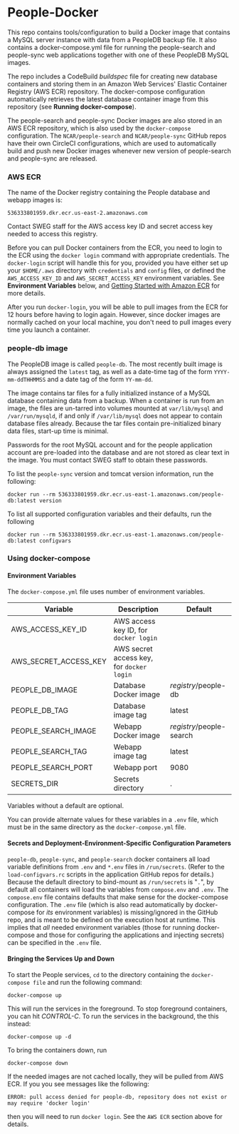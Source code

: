 # People-Docker

This repo contains tools/configuration to build a Docker image that contains
a MySQL server instance with data from a PeopleDB backup file. It also
contains a docker-compose.yml file for running the people-search and
people-sync web applications together with one of these PeopleDB MySQL images.

The repo includes a CodeBuild *buildspec* file for creating new database containers
and storing them in an Amazon Web Services' Elastic Container Registry (AWS ECR)
repository. The docker-compose configuration automatically retrieves the latest database
container image from this repository (see **Running docker-compose**).

The people-search and people-sync Docker images are also stored in an AWS ECR
repository, which is also used by the `docker-compose` configuration. The
`NCAR/people-search` and `NCAR/people-sync` GitHub repos have their own CircleCI
configurations, which are used to automatically build and push new Docker images
whenever new version of people-search and people-sync are released.

### AWS ECR

The name of the Docker registry containing the People database and webapp images is:

    536333801959.dkr.ecr.us-east-2.amazonaws.com

Contact SWEG staff for the AWS access key ID and secret access key needed to access this registry.

Before you can pull Docker containers from the ECR, you need to login to the ECR using
the `docker login` command with appropriate credentials. The `docker-login` script
will handle this for you, provided you have either set up your `$HOME/.aws` directory with
`credentials` and `config` files, or defined the `AWS_ACCESS_KEY_ID` and `AWS_SECRET_ACCESS_KEY`
environment variables. See **Environment Variables** below, and
[Getting Started with Amazon ECR](https://docs.aws.amazon.com/AmazonECR/latest/userguide/ECR_GetStarted.html)
for more details.

After you run `docker-login`, you will be able to pull images from the ECR for 12 hours before
having to login again. However, since docker images are normally cached on your local machine,
you don't need to pull images every time you launch a container. 

### people-db image

The PeopleDB image is called `people-db`. The most recently built image is always assigned the `latest`
tag, as well as a date-time tag of the form `YYYY-mm-ddTHHMMSS` and a date tag of the form `YY-mm-dd`.

The image contains tar files for a fully initialized instance of a MySQL database containing data from a
backup. When a container is run from an image, the files are un-tarred into volumes mounted at
`var/lib/mysql` and `/var/run/mysqld`, if and only if `/var/lib/mysql` does not appear to contain
database files already. Because the tar files contain pre-initialized binary data files, start-up time
is minimal.

Passwords for the root MySQL account and for the people application account are pre-loaded into the database and
are not stored as clear text in the image. You must contact SWEG staff to obtain these passwords.

To list the `people-sync` version and tomcat version information, run the following:

    docker run --rm 536333801959.dkr.ecr.us-east-1.amazonaws.com/people-db:latest version

To list all supported configuration variables and their defaults, run the following

    docker run --rm 536333801959.dkr.ecr.us-east-1.amazonaws.com/people-db:latest configvars

### Using docker-compose 

#### Environment Variables

The `docker-compose.yml` file uses number of environment variables.

Variable|Description|Default
--------|-----------|-------
AWS_ACCESS_KEY_ID|AWS access key ID, for `docker login`|
AWS_SECRET_ACCESS_KEY|AWS secret access key, for `docker login`|
PEOPLE_DB_IMAGE|Database Docker image|*registry*/people-db
PEOPLE_DB_TAG|Database image tag|latest
PEOPLE_SEARCH_IMAGE|Webapp Docker image|*registry*/people-search
PEOPLE_SEARCH_TAG|Webapp image tag|latest
PEOPLE_SEARCH_PORT|Webapp port|9080
SECRETS_DIR|Secrets directory|.

Variables without a default are optional.

You can provide alternate values for these variables in a `.env` file, which must be in the same
directory as the `docker-compose.yml` file.

#### Secrets and Deployment-Environment-Specific Configuration Parameters

`people-db`, `people-sync`, and `people-search` docker containers all load variable
definitions from `.env` and `*.env` files in `/run/secrets`. (Refer to the `load-configvars.rc`
scripts in the application GitHub repos for details.) Because the default directory to
bind-mount as `/run/secrets` is "`.`", by default all containers will load the variables
from `compose.env` and `.env`. The `compose.env` file contains defaults that make sense
for the docker-compose configuration. The `.env` file (which is also read automatically
by docker-compose for *its* environment variables) is missing/ignored in the GitHub repo,
and is meant to be defined on the execution host at runtime. This implies that *all*
needed environment variables (those for running docker-compose and those for configuring
the applications and injecting secrets) can be specified in the `.env` file.

#### Bringing the Services Up and Down

To start the People services, `cd` to the directory containing the `docker-compose file` and
run the following command:

    docker-compose up

This will run the services in the foreground. To stop foreground containers, you can hit *CONTROL-C*.
To run the services in the background, the this instead:

    docker-compose up -d
    
To bring the containers down, run

    docker-compose down

If the needed images are not cached locally, they will be pulled from AWS ECR. If you
you see messages like the following:

    ERROR: pull access denied for people-db, repository does not exist or may require 'docker login'
    
then you will need to run `docker login`. See the `AWS ECR` section above for details.




